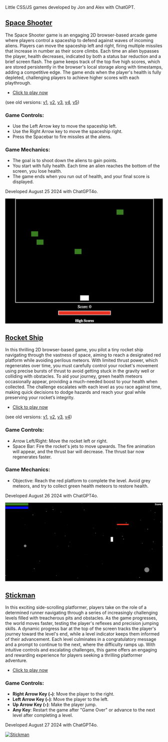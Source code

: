 Little CSS/JS games developed by Jon and Alex with ChatGPT.

## [Space Shooter](space_shooter/space_shooter6.html)

The Space Shooter game is an engaging 2D browser-based arcade game where players control a spaceship to defend against waves of incoming aliens. Players can move the spaceship left and right, firing multiple missiles that increase in number as their score climbs. Each time an alien bypasses the player, health decreases, indicated by both a status bar reduction and a brief screen flash. The game keeps track of the top five high scores, which are stored persistently in the browser's local storage along with timestamps, adding a competitive edge. The game ends when the player's health is fully depleted, challenging players to achieve higher scores with each playthrough.

* [Click to play now](space_shooter/space_shooter6.html)

(see old versions: [v1](space_shooter/space_shooter1.html), [v2](space_shooter/space_shooter2.html), [v3](space_shooter/space_shooter3.html), [v4](space_shooter/space_shooter4.html), [v5](space_shooter/space_shooter5.html))

### Game Controls:
* Use the Left Arrow key to move the spaceship left.
* Use the Right Arrow key to move the spaceship right.
* Press the Spacebar to fire missiles at the aliens.

### Game Mechanics:
* The goal is to shoot down the aliens to gain points.
* You start with fully health. Each time an alien reaches the bottom of the screen, you lose health.
* The game ends when you run out of health, and your final score is displayed.

Developed August 25 2024 with ChatGPT4o.

[![Space Shooter](space_shooter/space_shooter.png)](space_shooter/space_shooter6.html)


## [Rocket Ship](rocket_ship/rocket_ship5.html)

In this thrilling 2D browser-based game, you pilot a tiny rocket ship navigating through the vastness of space, aiming to reach a designated red platform while avoiding perilous meteors. With limited thrust power, which regenerates over time, you must carefully control your rocket's movement using precise bursts of thrust to avoid getting stuck in the gravity well or colliding with obstacles. To aid your journey, green health meteors occasionally appear, providing a much-needed boost to your health when collected. The challenge escalates with each level as you race against time, making quick decisions to dodge hazards and reach your goal while preserving your rocket’s integrity.

* [Click to play now](rocket_ship/rocket_ship5.html)

(see old versions: [v1](rocket_ship/rocket_ship1.html), [v2](rocket_ship/rocket_ship2.html), [v3](rocket_ship/rocket_ship3.html), [v4](rocket_ship/rocket_ship4.html))

### Game Controls:
* Arrow Left/Right: Move the rocket left or right.
* Space Bar: Fire the rocket's jets to move upwards. The fire animation will appear, and the thrust bar will decrease. The thrust bar now regenerates faster.

### Game Mechanics:
* Objective: Reach the red platform to complete the level. Avoid grey meteors, and try to collect green health meteors to restore health.

Developed August 26 2024 with ChatGPT4o.

[![Rocket Ship](rocket_ship/rocket_ship.png)](rocket_ship/rocket_ship5.html)



## [Stickman](stick-man/stickman11.html)

In this exciting side-scrolling platformer, players take on the role of a determined runner navigating through a series of increasingly challenging levels filled with treacherous pits and obstacles. As the game progresses, the world moves faster, testing the player's reflexes and precision jumping skills. A dynamic progress bar at the top of the screen tracks the player's journey toward the level's end, while a level indicator keeps them informed of their advancement. Each level culminates in a congratulatory message and a prompt to continue to the next, where the difficulty ramps up. With intuitive controls and escalating challenges, this game offers an engaging and rewarding experience for players seeking a thrilling platformer adventure.

* [Click to play now](stick-man/stickman11.html)

### Game Controls:

- **Right Arrow Key (`→`)**: Move the player to the right.
- **Left Arrow Key (`←`)**: Move the player to the left.
- **Up Arrow Key (`↑`)**: Make the player jump.
- **Any Key**: Restart the game after "Game Over" or advance to the next level after completing a level.

Developed August 27 2024 with ChatGPT4o.

[![Stickman](stick-man/stickman.png)](stick-man/stickman11.html)
